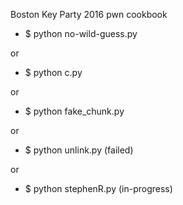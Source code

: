 Boston Key Party 2016 pwn cookbook

* $ python no-wild-guess.py

or 

* $ python c.py 

or 

* $ python fake_chunk.py

or

* $ python unlink.py (failed)

or

* $ python stephenR.py (in-progress)
